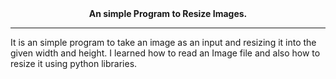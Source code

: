 <center><b>An simple Program to Resize Images.</b></center><hr>
It is an simple program to take an image as an input and resizing it into the given width and height. I learned how to read an Image file and also how to resize it using python libraries. 
